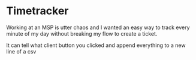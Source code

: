 # Timetracker
Working at an MSP is utter chaos and I wanted an easy way to track every minute of my day without breaking my flow to create a ticket.

It can tell what client button you clicked and append everything to a new line of a csv 
